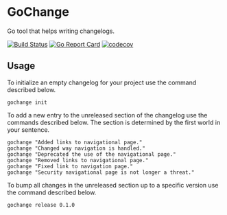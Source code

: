 # GoChange
Go tool that helps writing changelogs.

[![Build Status](https://travis-ci.org/mrombout/gochange.svg?branch=master)](https://travis-ci.org/mrombout/gochange)
[![Go Report Card](https://goreportcard.com/badge/github.com/mrombout/gochange)](https://goreportcard.com/report/github.com/mrombout/gochange)
[![codecov](https://codecov.io/gh/mrombout/gochange/branch/master/graph/badge.svg)](https://codecov.io/gh/mrombout/gochange)

## Usage

To initialize an empty changelog for your project use the command described below.

    gochange init

To add a new entry to the unreleased section of the changelog use the commands described below. The section is determined by the first world in your sentence.

    gochange "Added links to navigational page."
    gochange "Changed way navigation is handled."
    gochange "Deprecated the use of the navigational page."
    gochange "Removed links to navigational page."
    gochange "Fixed link to navigation page."
    gochange "Security navigational page is not longer a threat."

To bump all changes in the unreleased section up to a specific version use the command described below.

    gochange release 0.1.0

